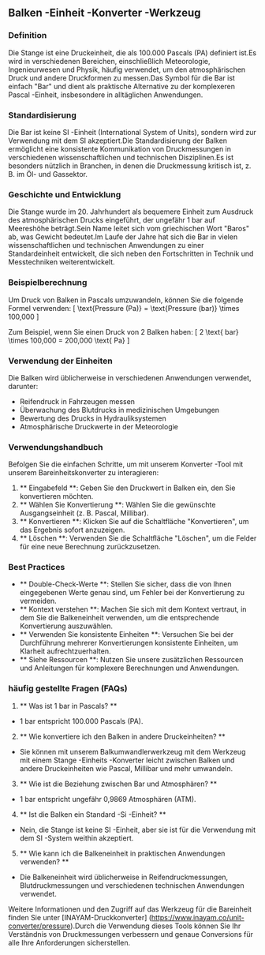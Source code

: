 ## Balken -Einheit -Konverter -Werkzeug

### Definition
Die Stange ist eine Druckeinheit, die als 100.000 Pascals (PA) definiert ist.Es wird in verschiedenen Bereichen, einschließlich Meteorologie, Ingenieurwesen und Physik, häufig verwendet, um den atmosphärischen Druck und andere Druckformen zu messen.Das Symbol für die Bar ist einfach "Bar" und dient als praktische Alternative zu der komplexeren Pascal -Einheit, insbesondere in alltäglichen Anwendungen.

### Standardisierung
Die Bar ist keine SI -Einheit (International System of Units), sondern wird zur Verwendung mit dem SI akzeptiert.Die Standardisierung der Balken ermöglicht eine konsistente Kommunikation von Druckmessungen in verschiedenen wissenschaftlichen und technischen Disziplinen.Es ist besonders nützlich in Branchen, in denen die Druckmessung kritisch ist, z. B. im Öl- und Gassektor.

### Geschichte und Entwicklung
Die Stange wurde im 20. Jahrhundert als bequemere Einheit zum Ausdruck des atmosphärischen Drucks eingeführt, der ungefähr 1 bar auf Meereshöhe beträgt.Sein Name leitet sich vom griechischen Wort "Baros" ab, was Gewicht bedeutet.Im Laufe der Jahre hat sich die Bar in vielen wissenschaftlichen und technischen Anwendungen zu einer Standardeinheit entwickelt, die sich neben den Fortschritten in Technik und Messtechniken weiterentwickelt.

### Beispielberechnung
Um Druck von Balken in Pascals umzuwandeln, können Sie die folgende Formel verwenden:
\[ \text{Pressure (Pa)} = \text{Pressure (bar)} \times 100,000 \]

Zum Beispiel, wenn Sie einen Druck von 2 Balken haben:
\[ 2 \text{ bar} \times 100,000 = 200,000 \text{ Pa} \]

### Verwendung der Einheiten
Die Balken wird üblicherweise in verschiedenen Anwendungen verwendet, darunter:
- Reifendruck in Fahrzeugen messen
- Überwachung des Blutdrucks in medizinischen Umgebungen
- Bewertung des Drucks in Hydrauliksystemen
- Atmosphärische Druckwerte in der Meteorologie

### Verwendungshandbuch
Befolgen Sie die einfachen Schritte, um mit unserem Konverter -Tool mit unserem Bareinheitskonverter zu interagieren:
1. ** Eingabefeld **: Geben Sie den Druckwert in Balken ein, den Sie konvertieren möchten.
2. ** Wählen Sie Konvertierung **: Wählen Sie die gewünschte Ausgangseinheit (z. B. Pascal, Millibar).
3. ** Konvertieren **: Klicken Sie auf die Schaltfläche "Konvertieren", um das Ergebnis sofort anzuzeigen.
4. ** Löschen **: Verwenden Sie die Schaltfläche "Löschen", um die Felder für eine neue Berechnung zurückzusetzen.

### Best Practices
- ** Double-Check-Werte **: Stellen Sie sicher, dass die von Ihnen eingegebenen Werte genau sind, um Fehler bei der Konvertierung zu vermeiden.
- ** Kontext verstehen **: Machen Sie sich mit dem Kontext vertraut, in dem Sie die Balkeneinheit verwenden, um die entsprechende Konvertierung auszuwählen.
- ** Verwenden Sie konsistente Einheiten **: Versuchen Sie bei der Durchführung mehrerer Konvertierungen konsistente Einheiten, um Klarheit aufrechtzuerhalten.
- ** Siehe Ressourcen **: Nutzen Sie unsere zusätzlichen Ressourcen und Anleitungen für komplexere Berechnungen und Anwendungen.

### häufig gestellte Fragen (FAQs)

1. ** Was ist 1 bar in Pascals? **
- 1 bar entspricht 100.000 Pascals (PA).

2. ** Wie konvertiere ich den Balken in andere Druckeinheiten? **
- Sie können mit unserem Balkumwandlerwerkzeug mit dem Werkzeug mit einem Stange -Einheits -Konverter leicht zwischen Balken und andere Druckeinheiten wie Pascal, Millibar und mehr umwandeln.

3. ** Wie ist die Beziehung zwischen Bar und Atmosphären? **
- 1 bar entspricht ungefähr 0,9869 Atmosphären (ATM).

4. ** Ist die Balken ein Standard -Si -Einheit? **
- Nein, die Stange ist keine SI -Einheit, aber sie ist für die Verwendung mit dem SI -System weithin akzeptiert.

5. ** Wie kann ich die Balkeneinheit in praktischen Anwendungen verwenden? **
- Die Balkeneinheit wird üblicherweise in Reifendruckmessungen, Blutdruckmessungen und verschiedenen technischen Anwendungen verwendet.

Weitere Informationen und den Zugriff auf das Werkzeug für die Bareinheit finden Sie unter [INAYAM-Druckkonverter] (https://www.inayam.co/unit-converter/pressure).Durch die Verwendung dieses Tools können Sie Ihr Verständnis von Druckmessungen verbessern und genaue Conversions für alle Ihre Anforderungen sicherstellen.